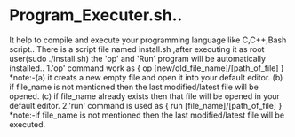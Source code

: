 # Program_Executer.sh..
It help to compile and execute your programming language like C,C++,Bash script..
There is a script file named install.sh ,after executing it as root user(sudo ./install.sh) the 'op' and 'Run' program will be automatically installed..
1.'op' command work as { op [new/old_file_name]/[path_of_file] }
  *note:-(a) it creats a new empty file  and open it into your default editor.
         (b) if file_name is not mentioned then the last modified/latest file will be opened.
         (c) if file_name already exists then that file will be opened in your default editor.
2.'run' command is used as { run [file_name]/[path_of_file] }
  *note:-if file_name is not mentioned then the last modified/latest file will be executed.
  
   
